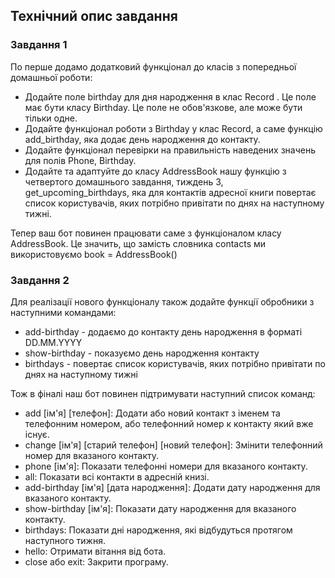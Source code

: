## Технiчний опис завдання

### Завдання 1

По перше додамо додатковий функціонал до класів з попередньої домашньої роботи:

 - Додайте поле birthday для дня народження в клас Record . Це поле має бути класу Birthday. Це поле не обов'язкове, але може бути тільки одне.
 - Додайте функціонал роботи з Birthday у клас Record, а саме функцію add_birthday, яка додає день народження до контакту.
 - Додайте функціонал перевірки на правильність наведених значень для полів Phone, Birthday.
 - Додайте та адаптуйте до класу AddressBook нашу функцію з четвертого домашнього завдання, тиждень 3, get_upcoming_birthdays, яка для контактів адресної книги повертає список користувачів, яких потрібно привітати по днях на наступному тижні.

Тепер ваш бот повинен працювати саме з функціоналом класу AddressBook. Це значить, що замість словника contacts ми використовуємо book = AddressBook()

### Завдання 2

Для реалізації нового функціоналу також додайте функції обробники з наступними командами:

 - add-birthday - додаємо до контакту день народження в форматі DD.MM.YYYY
 - show-birthday - показуємо день народження контакту
 - birthdays - повертає список користувачів, яких потрібно привітати по днях на наступному тижні

Тож в фіналі наш бот повинен підтримувати наступний список команд:

 - add [ім'я] [телефон]: Додати або новий контакт з іменем та телефонним номером, або телефонний номер к контакту який вже існує.
 - change [ім'я] [старий телефон] [новий телефон]: Змінити телефонний номер для вказаного контакту.
 - phone [ім'я]: Показати телефонні номери для вказаного контакту.
 - all: Показати всі контакти в адресній книзі.
 - add-birthday [ім'я] [дата народження]: Додати дату народження для вказаного контакту.
 - show-birthday [ім'я]: Показати дату народження для вказаного контакту.
 - birthdays: Показати дні народження, які відбудуться протягом наступного тижня.
 - hello: Отримати вітання від бота.
 - close або exit: Закрити програму.
 